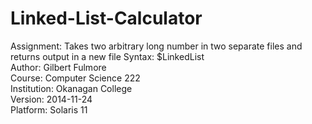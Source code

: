 # Linked-List-Calculator

Assignment: Takes two arbitrary long number in two separate files and returns output in a new file
Syntax:  $LinkedList <add or mult> <input1> <input2> <output>     
Author:  Gilbert Fulmore                                          
Course:  Computer Science 222                                     
Institution:  Okanagan College                                    
Version:  2014-11-24                                              
Platform: Solaris 11                                              
